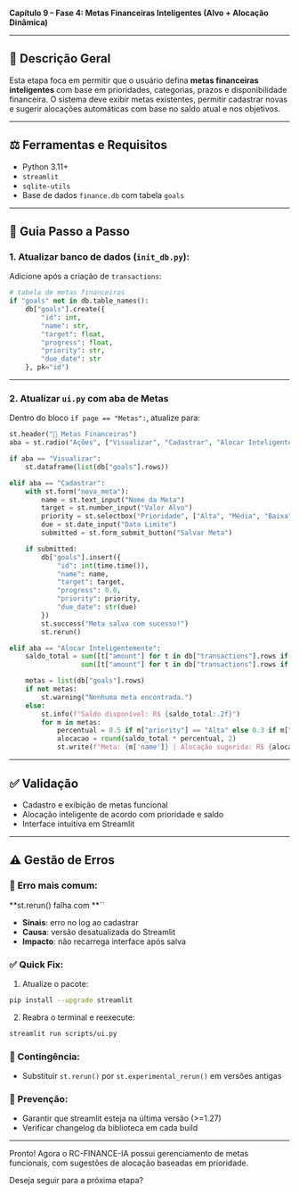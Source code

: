 **Capítulo 9 – Fase 4: Metas Financeiras Inteligentes (Alvo + Alocação Dinâmica)**

---

## 📃 Descrição Geral

Esta etapa foca em permitir que o usuário defina **metas financeiras inteligentes** com base em prioridades, categorias, prazos e disponibilidade financeira. O sistema deve exibir metas existentes, permitir cadastrar novas e sugerir alocações automáticas com base no saldo atual e nos objetivos.

---

## ⚖️ Ferramentas e Requisitos

- Python 3.11+
- `streamlit`
- `sqlite-utils`
- Base de dados `finance.db` com tabela `goals`

---

## 💪 Guia Passo a Passo

### 1. Atualizar banco de dados (`init_db.py`):

Adicione após a criação de `transactions`:

```python
# tabela de metas financeiras
if "goals" not in db.table_names():
    db["goals"].create({
        "id": int,
        "name": str,
        "target": float,
        "progress": float,
        "priority": str,
        "due_date": str
    }, pk="id")
```

---

### 2. Atualizar `ui.py` com aba de Metas

Dentro do bloco `if page == "Metas":`, atualize para:

```python
st.header("🌟 Metas Financeiras")
aba = st.radio("Ações", ["Visualizar", "Cadastrar", "Alocar Inteligentemente"])

if aba == "Visualizar":
    st.dataframe(list(db["goals"].rows))

elif aba == "Cadastrar":
    with st.form("nova_meta"):
        name = st.text_input("Nome da Meta")
        target = st.number_input("Valor Alvo")
        priority = st.selectbox("Prioridade", ["Alta", "Média", "Baixa"])
        due = st.date_input("Data Limite")
        submitted = st.form_submit_button("Salvar Meta")

    if submitted:
        db["goals"].insert({
            "id": int(time.time()),
            "name": name,
            "target": target,
            "progress": 0.0,
            "priority": priority,
            "due_date": str(due)
        })
        st.success("Meta salva com sucesso!")
        st.rerun()

elif aba == "Alocar Inteligentemente":
    saldo_total = sum([t["amount"] for t in db["transactions"].rows if t["type"] == "income"]) - \
                  sum([t["amount"] for t in db["transactions"].rows if t["type"] == "expense"])

    metas = list(db["goals"].rows)
    if not metas:
        st.warning("Nenhuma meta encontrada.")
    else:
        st.info(f"Saldo disponível: R$ {saldo_total:.2f}")
        for m in metas:
            percentual = 0.5 if m["priority"] == "Alta" else 0.3 if m["priority"] == "Média" else 0.2
            alocacao = round(saldo_total * percentual, 2)
            st.write(f"Meta: {m['name']} | Alocação sugerida: R$ {alocacao:.2f}")
```

---

## ✅ Validação

- Cadastro e exibição de metas funcional
- Alocação inteligente de acordo com prioridade e saldo
- Interface intuitiva em Streamlit

---

## ⚠️ Gestão de Erros

### 🛑 Erro mais comum:

\*\*st.rerun() falha com \*\*\`\`

- **Sinais**: erro no log ao cadastrar
- **Causa**: versão desatualizada do Streamlit
- **Impacto**: não recarrega interface após salva

### ✅ Quick Fix:

1. Atualize o pacote:

```bash
pip install --upgrade streamlit
```

2. Reabra o terminal e reexecute:

```bash
streamlit run scripts/ui.py
```

### 🔁 Contingência:

- Substituir `st.rerun()` por `st.experimental_rerun()` em versões antigas

### 🔐 Prevenção:

- Garantir que streamlit esteja na última versão (>=1.27)
- Verificar changelog da biblioteca em cada build

---

Pronto! Agora o RC-FINANCE-IA possui gerenciamento de metas funcionais, com sugestões de alocação baseadas em prioridade.

Deseja seguir para a próxima etapa?

